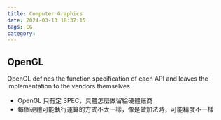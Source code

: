 ```yaml
---
title: Computer Graphics
date: 2024-03-13 18:37:15
tags: CG
category: 
---
```


## OpenGL
OpenGL defines the function specification of each API and leaves the implementation to the vendors themselves
- OpenGL 只有定 SPEC，具體怎麼做留給硬體廠商
- 每個硬體可能執行運算的方式不太一樣，像是做加法時，可能精度不一樣
